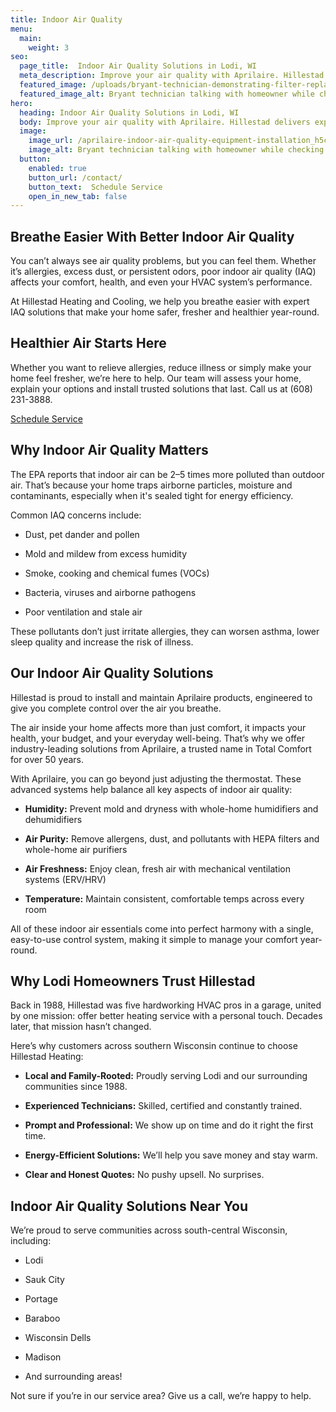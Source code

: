 ```yaml
---
title: Indoor Air Quality
menu:
  main:
    weight: 3
seo:
  page_title:  Indoor Air Quality Solutions in Lodi, WI
  meta_description: Improve your air quality with Aprilaire. Hillestad delivers expert installation of whole-home systems to reduce allergens, mold and stale air.
  featured_image: /uploads/bryant-technician-demonstrating-filter-replacement-1000.jpg
  featured_image_alt: Bryant technician talking with homeowner while checking air filter and furnace
hero: 
  heading: Indoor Air Quality Solutions in Lodi, WI
  body: Improve your air quality with Aprilaire. Hillestad delivers expert installation of whole-home systems to reduce allergens, mold and stale air.
  image: 
    image_url: /aprilaire-indoor-air-quality-equipment-installation_h5cpfu.jpg
    image_alt: Bryant technician talking with homeowner while checking air filter and furnace
  button:
    enabled: true
    button_url: /contact/ 
    button_text:  Schedule Service
    open_in_new_tab: false
---
```


## Breathe Easier With Better Indoor Air Quality

You can’t always see air quality problems, but you can feel them. Whether it’s allergies, excess dust, or persistent odors, poor indoor air quality (IAQ) affects your comfort, health, and even your HVAC system’s performance.

At Hillestad Heating and Cooling, we help you breathe easier with expert IAQ solutions that make your home safer, fresher and healthier year-round.

<div class="breakout bg-black flow">
  <h2 class="no-margin">Healthier Air Starts Here</h2>

Whether you want to relieve allergies, reduce illness or simply make your home feel fresher, we’re here to help. Our team will assess your home, explain your options and install trusted solutions that last. Call us at (608) 231-3888.

  <a class="btn btn--primary" href="/contact/">Schedule Service</a>

</div>

## Why Indoor Air Quality Matters

The EPA reports that indoor air can be 2–5 times more polluted than outdoor air. That’s because your home traps airborne particles, moisture and contaminants, especially when it's sealed tight for energy efficiency.

Common IAQ concerns include:

* Dust, pet dander and pollen

* Mold and mildew from excess humidity 

* Smoke, cooking and chemical fumes (VOCs)

* Bacteria, viruses and airborne pathogens

* Poor ventilation and stale air

These pollutants don’t just irritate allergies, they can worsen asthma, lower sleep quality and increase the risk of illness.

## Our Indoor Air Quality Solutions 

Hillestad is proud to install and maintain Aprilaire products, engineered to give you complete control over the air you breathe.

The air inside your home affects more than just comfort, it impacts your health, your budget, and your everyday well-being. That’s why we offer industry-leading solutions from Aprilaire, a trusted name in Total Comfort for over 50 years.

With Aprilaire, you can go beyond just adjusting the thermostat. These advanced systems help balance all key aspects of indoor air quality:

* **Humidity:** Prevent mold and dryness with whole-home humidifiers and dehumidifiers

* **Air Purity:** Remove allergens, dust, and pollutants with HEPA filters and whole-home air purifiers

* **Air Freshness:** Enjoy clean, fresh air with mechanical ventilation systems (ERV/HRV)

* **Temperature:** Maintain consistent, comfortable temps across every room

All of these indoor air essentials come into perfect harmony with a single, easy-to-use control system, making it simple to manage your comfort year-round.

## Why Lodi Homeowners Trust Hillestad

Back in 1988, Hillestad was five hardworking HVAC pros in a garage, united by one mission: offer better heating service with a personal touch. Decades later, that mission hasn’t changed.

Here’s why customers across southern Wisconsin continue to choose Hillestad Heating:

* **Local and Family-Rooted:** Proudly serving Lodi and our surrounding communities since 1988.

* **Experienced Technicians:** Skilled, certified and constantly trained.

* **Prompt and Professional:** We show up on time and do it right the first time.

* **Energy-Efficient Solutions:** We’ll help you save money and stay warm.

* **Clear and Honest Quotes:** No pushy upsell. No surprises.

## Indoor Air Quality Solutions Near You

We’re proud to serve communities across south-central Wisconsin, including:

* Lodi

* Sauk City

* Portage

* Baraboo

* Wisconsin Dells

* Madison

* And surrounding areas!

Not sure if you’re in our service area? Give us a call, we’re happy to help.